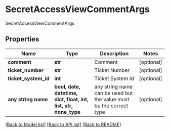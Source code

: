 # SecretAccessViewCommentArgs

SecretAccessViewCommentArgs

## Properties
Name | Type | Description | Notes
------------ | ------------- | ------------- | -------------
**comment** | **str** | Comment | [optional] 
**ticket_number** | **str** | Ticket Number | [optional] 
**ticket_system_id** | **int** | Ticket System Id | [optional] 
**any string name** | **bool, date, datetime, dict, float, int, list, str, none_type** | any string name can be used but the value must be the correct type | [optional]

[[Back to Model list]](../README.md#documentation-for-models) [[Back to API list]](../README.md#documentation-for-api-endpoints) [[Back to README]](../README.md)


